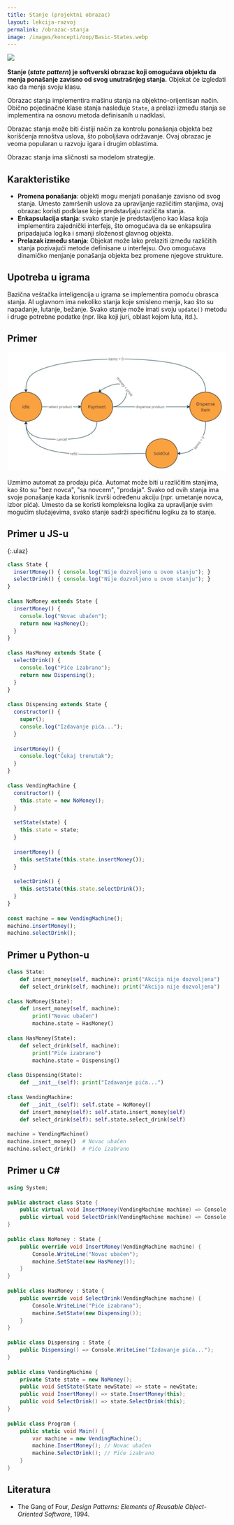 ```yaml
---
title: Stanje (projektni obrazac)
layout: lekcija-razvoj
permalink: /obrazac-stanja
image: /images/koncepti/oop/Basic-States.webp
---
```


![]({{page.image}})

**Stanje (*state pattern*) je softverski obrazac koji omogućava objektu da menja ponašanje zavisno od svog unutrašnjeg stanja.** Objekat će izgledati kao da menja svoju klasu.

Obrazac stanja implementira mašinu stanja na objektno-orijentisan način. Obično pojedinačne klase stanja nasleđuje `State`, a prelazi između stanja se implementira na osnovu metoda definisanih u nadklasi.

Obrazac stanja može biti čistiji način za kontrolu ponašanja objekta bez korišćenja mnoštva uslova, što poboljšava održavanje. Ovaj obrazac je veoma popularan u razvoju igara i drugim oblastima. 

Obrazac stanja ima sličnosti sa modelom strategije.

## Karakteristike

- **Promena ponašanja**: objekti mogu menjati ponašanje zavisno od svog stanja. Umesto zamršenih uslova za upravljanje različitim stanjima, ovaj obrazac koristi podklase koje predstavljaju različita stanja.
- **Enkapsulacija stanja**: svako stanje je predstavljeno kao klasa koja implementira zajednički interfejs, što omogućava da se enkapsulira pripadajuća logika i smanji složenost glavnog objekta.
- **Prelazak između stanja**: Objekat može lako prelaziti između različitih stanja pozivajući metode definisane u interfejsu. Ovo omogućava dinamičko menjanje ponašanja objekta bez promene njegove strukture.

## Upotreba u igrama

Bazična veštačka inteligencija u igrama se implementira pomoću obrasca stanja. AI uglavnom ima nekoliko stanja koje smisleno menja, kao što su napadanje, lutanje, bežanje. Svako stanje može imati svoju `update()` metodu i druge potrebne podatke (npr. lika koji juri, oblast kojom luta, itd.).

## Primer

![](/images/koncepti/oop/state-machine.jpg)

Uzmimo automat za prodaju pića. Automat može biti u različitim stanjima, kao što su "bez novca", "sa novcem", "prodaja". Svako od ovih stanja ima svoje ponašanje kada korisnik izvrši određenu akciju (npr. umetanje novca, izbor pića). Umesto da se koristi kompleksna logika za upravljanje svim mogućim slučajevima, svako stanje sadrži specifičnu logiku za to stanje.

## Primer u JS-u

{:.ulaz}
```js
class State {
  insertMoney() { console.log("Nije dozvoljeno u ovom stanju"); }
  selectDrink() { console.log("Nije dozvoljeno u ovom stanju"); }
}

class NoMoney extends State {
  insertMoney() { 
    console.log("Novac ubačen"); 
    return new HasMoney(); 
  }
}

class HasMoney extends State {
  selectDrink() { 
    console.log("Piće izabrano"); 
    return new Dispensing(); 
  }
}

class Dispensing extends State {
  constructor() { 
    super(); 
    console.log("Izdavanje pića..."); 
  }
  
  insertMoney() { 
    console.log("Čekaj trenutak"); 
  }
}

class VendingMachine {
  constructor() { 
    this.state = new NoMoney(); 
  }

  setState(state) { 
    this.state = state; 
  }

  insertMoney() { 
    this.setState(this.state.insertMoney()); 
  }
  
  selectDrink() { 
    this.setState(this.state.selectDrink()); 
  }
}

const machine = new VendingMachine();
machine.insertMoney();
machine.selectDrink();
```

## Primer u Python-u

```py
class State:
    def insert_money(self, machine): print("Akcija nije dozvoljena")
    def select_drink(self, machine): print("Akcija nije dozvoljena")

class NoMoney(State):
    def insert_money(self, machine): 
        print("Novac ubačen")
        machine.state = HasMoney()

class HasMoney(State):
    def select_drink(self, machine): 
        print("Piće izabrano")
        machine.state = Dispensing()

class Dispensing(State):
    def __init__(self): print("Izdavanje pića...")

class VendingMachine:
    def __init__(self): self.state = NoMoney()
    def insert_money(self): self.state.insert_money(self)
    def select_drink(self): self.state.select_drink(self)

machine = VendingMachine()
machine.insert_money()  # Novac ubačen
machine.select_drink()  # Piće izabrano
```

## Primer u C#

```cs
using System;

public abstract class State {
    public virtual void InsertMoney(VendingMachine machine) => Console.WriteLine("Akcija nije dozvoljena");
    public virtual void SelectDrink(VendingMachine machine) => Console.WriteLine("Akcija nije dozvoljena");
}

public class NoMoney : State {
    public override void InsertMoney(VendingMachine machine) {
        Console.WriteLine("Novac ubačen");
        machine.SetState(new HasMoney());
    }
}

public class HasMoney : State {
    public override void SelectDrink(VendingMachine machine) {
        Console.WriteLine("Piće izabrano");
        machine.SetState(new Dispensing());
    }
}

public class Dispensing : State {
    public Dispensing() => Console.WriteLine("Izdavanje pića...");
}

public class VendingMachine {
    private State state = new NoMoney();
    public void SetState(State newState) => state = newState;
    public void InsertMoney() => state.InsertMoney(this);
    public void SelectDrink() => state.SelectDrink(this);
}

public class Program {
    public static void Main() {
        var machine = new VendingMachine();
        machine.InsertMoney(); // Novac ubačen
        machine.SelectDrink(); // Piće izabrano
    }
}
```

## Literatura
- The Gang of Four, *Design Patterns: Elements of Reusable Object-Oriented Software*, 1994.